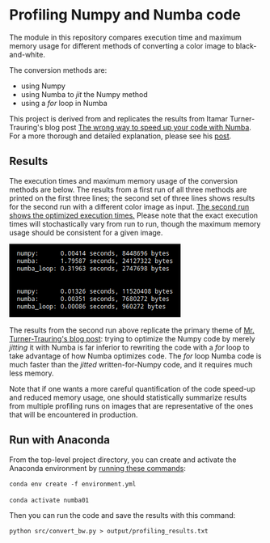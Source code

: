 
# Profiling Numpy and Numba code

The module in this repository compares execution time and maximum memory usage for different methods of converting a color image to black-and-white.

The conversion methods are:  

- using Numpy  
- using Numba to *jit* the Numpy method  
- using a *for* loop in Numba  

This project is derived from and replicates the results from Itamar Turner-Trauring's blog post [The wrong way to speed up your code with Numba](https://pythonspeed.com/articles/slow-numba/).  For a more thorough and detailed explanation, please see his [post](https://pythonspeed.com/articles/slow-numba/).

## Results

The execution times and maximum memory usage of the conversion methods are below.  The results from a first run of all three methods are printed on the first three lines; the second set of three lines shows results for the second run with a different color image as input.  [The second run shows the optimized execution times.](https://numba.readthedocs.io/en/stable/user/5minguide.html)  Please note that the exact execution times will stochastically vary from run to run, though the maximum memory usage should be consistent for a given image.

![Image](./readme_images/profiling_results.png)

The results from the second run above replicate the primary theme of [Mr. Turner-Trauring's blog post](https://pythonspeed.com/articles/slow-numba/):  trying to optimize the Numpy code by merely *jitting* it with Numba is far inferior to rewriting the code with a *for* loop to take advantage of how Numba optimizes code.  The *for* loop Numba code is much faster than the *jitted* written-for-Numpy code, and it requires much less memory.

Note that if one wants a more careful quantification of the code speed-up and reduced memory usage, one should statistically summarize results from multiple profiling runs on images that are representative of the ones that will be encountered in production.


## Run with Anaconda

From the top-level project directory, you can create and activate the Anaconda environment by [running these commands](https://docs.conda.io/projects/conda/en/latest/user-guide/tasks/manage-environments.html):

```code
conda env create -f environment.yml

conda activate numba01
```

Then you can run the code and save the results with this command:

```code
python src/convert_bw.py > output/profiling_results.txt
```
